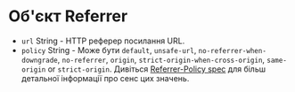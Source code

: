 # Об'єкт Referrer

* `url` String - HTTP реферер посилання URL.
* `policy` String - Може бути `default`, `unsafe-url`, `no-referrer-when-downgrade`, `no-referrer`, `origin`, `strict-origin-when-cross-origin`, `same-origin` or `strict-origin`. Дивіться [Referrer-Policy spec](https://developer.mozilla.org/en-US/docs/Web/HTTP/Headers/Referrer-Policy) для більш детальної інформації про сенс цих значень.